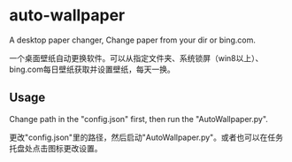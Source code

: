 # auto-wallpaper
A desktop paper changer, Change paper from your dir or bing.com.

一个桌面壁纸自动更换软件。可以从指定文件夹、系统锁屏（win8以上）、bing.com每日壁纸获取并设置壁纸，每天一换。

## Usage
Change path in the "config.json" first, then run the "AutoWallpaper.py".

更改"config.json"里的路径，然后启动"AutoWallpaper.py"。或者也可以在任务托盘处点击图标更改设置。
